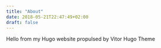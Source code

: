 ```yaml
---
title: "About"
date: 2018-05-21T22:47:49+02:00
draft: false
---
```


Hello from my Hugo website propulsed by Vitor Hugo Theme
